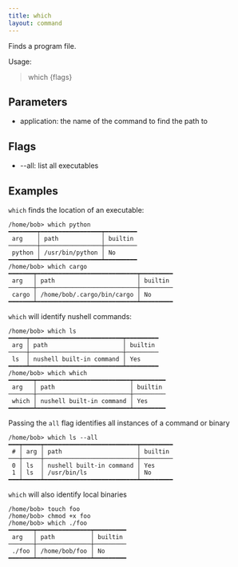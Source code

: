 ```yaml
---
title: which
layout: command
---
```


Finds a program file.

Usage:
  > which <application> {flags}

## Parameters

- application: the name of the command to find the path to

## Flags

- --all: list all executables

## Examples

`which` finds the location of an executable:

```shell
/home/bob> which python
━━━━━━━━┯━━━━━━━━━━━━━━━━━┯━━━━━━━━━
 arg    │ path            │ builtin
────────┼─────────────────┼─────────
 python │ /usr/bin/python │ No
━━━━━━━━┷━━━━━━━━━━━━━━━━━┷━━━━━━━━━
/home/bob> which cargo
━━━━━━━┯━━━━━━━━━━━━━━━━━━━━━━━━━━━━┯━━━━━━━━━
 arg   │ path                       │ builtin
───────┼────────────────────────────┼─────────
 cargo │ /home/bob/.cargo/bin/cargo │ No
━━━━━━━┷━━━━━━━━━━━━━━━━━━━━━━━━━━━━┷━━━━━━━━━
```

`which` will identify nushell commands:

```shell
/home/bob> which ls
━━━━━┯━━━━━━━━━━━━━━━━━━━━━━━━━━┯━━━━━━━━━
 arg │ path                     │ builtin
─────┼──────────────────────────┼─────────
 ls  │ nushell built-in command │ Yes
━━━━━┷━━━━━━━━━━━━━━━━━━━━━━━━━━┷━━━━━━━━━
/home/bob> which which
━━━━━━━┯━━━━━━━━━━━━━━━━━━━━━━━━━━┯━━━━━━━━━
 arg   │ path                     │ builtin
───────┼──────────────────────────┼─────────
 which │ nushell built-in command │ Yes
━━━━━━━┷━━━━━━━━━━━━━━━━━━━━━━━━━━┷━━━━━━━━━
```

Passing the `all` flag identifies all instances of a command or binary

```shell
/home/bob> which ls --all
━━━┯━━━━━┯━━━━━━━━━━━━━━━━━━━━━━━━━━┯━━━━━━━━━
 # │ arg │ path                     │ builtin
───┼─────┼──────────────────────────┼─────────
 0 │ ls  │ nushell built-in command │ Yes
 1 │ ls  │ /usr/bin/ls              │ No
━━━┷━━━━━┷━━━━━━━━━━━━━━━━━━━━━━━━━━┷━━━━━━━━━
```

`which` will also identify local binaries

```shell
/home/bob> touch foo
/home/bob> chmod +x foo
/home/bob> which ./foo
━━━━━━━┯━━━━━━━━━━━━━━━┯━━━━━━━━━
 arg   │ path          │ builtin
───────┼───────────────┼─────────
 ./foo │ /home/bob/foo │ No
━━━━━━━┷━━━━━━━━━━━━━━━┷━━━━━━━━━
```
